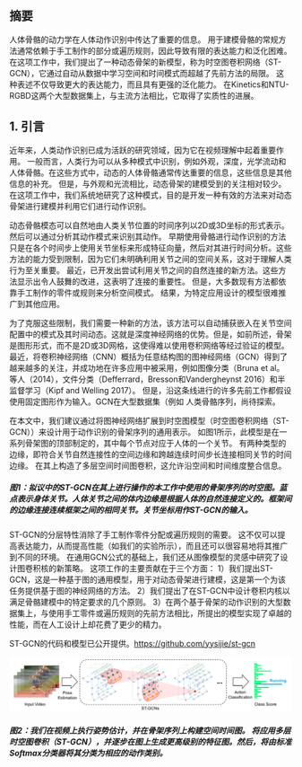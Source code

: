 ## 摘要

人体骨骼的动力学在人体动作识别中传达了重要的信息。 用于建模骨骼的常规方法通常依赖于手工制作的部分或遍历规则，因此导致有限的表达能力和泛化困难。 在这项工作中，我们提出了一种动态骨架的新模型，称为时空图卷积网络（ST-GCN），它通过自动从数据中学习空间和时间模式而超越了先前方法的局限。 这种表述不仅导致更大的表达能力，而且具有更强的泛化能力。 在Kinetics和NTU-RGBD这两个大型数据集上，与主流方法相比，它取得了实质性的进展。

## 1. 引言

近年来，人类动作识别已成为活跃的研究领域，因为它在视频理解中起着重要作用。 一般而言，人类行为可以从多种模式中识别，例如外观，深度，光学流动和人体骨骼。在这些方式中，动态的人体骨骼通常传达重要的信息，这些信息是其他信息的补充。 但是，与外观和光流相比，动态骨架的建模受到的关注相对较少。 在这项工作中，我们系统地研究了这种模式，目的是开发一种有效的方法来对动态骨架进行建模并利用它们进行动作识别。

动态骨骼模态可以自然地由人类关节位置的时间序列以2D或3D坐标的形式表示。 然后可以通过分析其动作模式来识别其动作。 早期使用骨骼进行动作识别的方法只是在各个时间步上使用关节坐标来形成特征向量，然后对其进行时间分析。这些方法的能力受到限制，因为它们未明确利用关节之间的空间关系，这对于理解人类行为至关重要。 最近，已开发出尝试利用关节之间的自然连接的新方法。这些方法显示出令人鼓舞的改进，这表明了连接的重要性。
但是，大多数现有方法都依靠手工制作的零件或规则来分析空间模式。 结果，为特定应用设计的模型很难推广到其他应用。

为了克服这些限制，我们需要一种新的方法，该方法可以自动捕获嵌入在关节空间配置中的模式及其时间动态。这就是深度神经网络的优势。但是，如前所述，骨架是图形形式，而不是2D或3D网格，这使得难以使用卷积网络等经过验证的模型。最近，将卷积神经网络（CNN）概括为任意结构图的图神经网络（GCN）得到了越来越多的关注，并成功地在许多应用中被采用，例如图像分类（Bruna et al。 等人（2014），文件分类（Defferrard，Bresson和Vandergheynst 2016）和半监督学习（Kipf and Welling 2017）。 但是，沿这条线进行的许多先前工作都假设使用固定图形作为输入。GCN在大型数据集（例如 人类骨骼序列，尚待探索。

在本文中，我们建议通过将图神经网络扩展到时空图模型（时空图卷积网络（ST-GCN））来设计用于动作识别的骨架序列的通用表示。 如图1所示，此模型是在一系列骨架图的顶部制定的，其中每个节点对应于人体的一个关节。 有两种类型的边缘，即符合关节自然连接性的空间边缘和跨越连续时间步长连接相同关节的时间边缘。 在其上构造了多层空间时间图卷积，这允许沿空间和时间维度整合信息。

##### 图1：拟议中的ST-GCN在其上进行操作的本工作中使用的骨架序列的时空图。蓝点表示身体关节。人体关节之间的体内边缘是根据人体的自然连接定义的。框架间的边缘连接连续框架之间的相同关节。关节坐标用作ST-GCN的输入。

ST-GCN的分层特性消除了手工制作零件分配或遍历规则的需要。 这不仅可以提高表达能力，从而提高性能（如我们的实验所示），而且还可以很容易地将其推广到不同的环境。 在通用GCN公式的基础上，我们还从图像模型的灵感中研究了设计图卷积核的新策略。
这项工作的主要贡献在于三个方面：
1）我们提出ST-GCN，这是一种基于图的通用模型，用于对动态骨架进行建模，这是第一个为该任务提供基于图的神经网络的方法。
2）我们提出了在ST-GCN中设计卷积内核以满足骨骼建模中的特定要求的几个原则。
3）在两个基于骨架的动作识别的大型数据集上，与使用手工零件或遍历规则的先前方法相比，所提出的模型实现了卓越的性能，而在人工设计上却花费了更少的精力。

ST-GCN的代码和模型已公开提供。https://github.com/yysijie/st-gcn

![img](图2.png)

##### 图2：我们在视频上执行姿势估计，并在骨架序列上构建空间时间图。 将应用多层时空图卷积（ST-GCN），并逐步在图上生成更高级别的特征图。然后，将由标准Softmax分类器将其分类为相应的动作类别。






